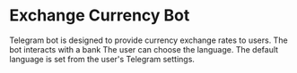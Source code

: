 # Exchange Currency Bot

Telegram bot is designed to provide currency exchange rates to users. The bot interacts with a bank
The user can choose the language. The default language is set from the user's Telegram settings.
